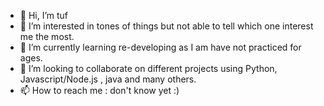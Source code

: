 - 👋 Hi, I’m tuf
- 👀 I’m interested in tones of things but not able to tell which one interest me the most.
- 🌱 I’m currently learning re-developing as I am have not practiced for ages.
- 💞️ I’m looking to collaborate on different projects using Python, Javascript/Node.js , java and many others. 
- 📫 How to reach me : don't know yet :) 

<!---
tuf-tuf/tuf-tuf is a ✨ special ✨ repository because its `README.md` (this file) appears on your GitHub profile.
You can click the Preview link to take a look at your changes.
--->
